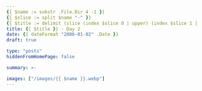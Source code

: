 ```yaml
---
{{ $name := substr .File.Dir 4 -1 }}
{{ $slice := split $name "-" }}
{{ $title := delimit (slice (index $slice 0 | upper) (index $slice 1 | title)) " " }}
title: {{ $title }} - Day 2
date: {{ dateFormat "2006-01-02" .Date }}
draft: true

type: "posts"
hiddenFromHomePage: false

summary: >-

images: ["/images/{{ $name }}.webp"]
---
```

